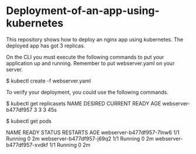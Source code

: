 # Deployment-of-an-app-using-kubernetes
This repository shows how to deploy an nginx app using kubernetes. The deployed app has got 3 replicas.

On the CLI you must execute the following commands to put your application up and running. Remember to put webserver.yaml on your server.

$  kubectl create -f webserver.yaml

To verify your deployment, you could use the following commands.

$  kubectl get replicasets
NAME                  DESIRED   CURRENT   READY     AGE
webserver-b477df957   3         3         3         45s

$ kubectl get pods

NAME                        READY     STATUS    RESTARTS   AGE
webserver-b477df957-7lnw6   1/1       Running   0          2m
webserver-b477df957-j69q2   1/1       Running   0          2m
webserver-b477df957-xvdkf   1/1       Running   0          2m
